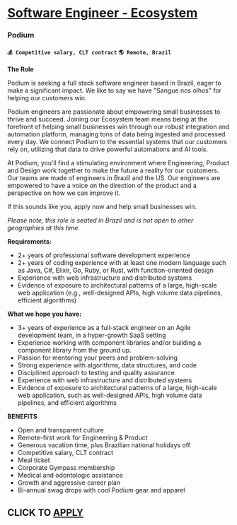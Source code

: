 # [Software Engineer - Ecosystem](https://www.remotewlb.com/apply/software-engineer-ecosystem-118508)  
### Podium  
#### `💰 Competitive salary, CLT contract` `🌎 Remote, Brazil`  

**The Role**

Podium is seeking a full stack software engineer based in Brazil, eager to make a significant impact. We like to say we have "Sangue nos olhos" for helping our customers win.

Podium engineers are passionate about empowering small businesses to thrive and succeed. Joining our Ecosystem team means being at the forefront of helping small businesses win through our robust integration and automation platform, managing tons of data being ingested and processed every day. We connect Podium to the essential systems that our customers rely on, utilizing that data to drive powerful automations and AI tools.

At Podium, you’ll find a stimulating environment where Engineering, Product and Design work together to make the future a reality for our customers. Our teams are made of engineers in Brazil and the US. Our engineers are empowered to have a voice on the direction of the product and a perspective on how we can improve it.  
  
If this sounds like you, apply now and help small businesses win.

_Please note, this role is seated in Brazil and is not open to other geographies at this time._

**Requirements:**

  * 2+ years of professional software development experience
  * 2+ years of coding experience with at least one modern language such as Java, C#, Elixir, Go, Ruby, or Rust, with function-oriented design
  * Experience with web infrastructure and distributed systems
  * Evidence of exposure to architectural patterns of a large, high-scale web application (e.g., well-designed APIs, high volume data pipelines, efficient algorithms)

**What we hope you have:**

  * 3+ years of experience as a full-stack engineer on an Agile development team, in a hyper-growth SaaS setting
  * Experience working with component libraries and/or building a component library from the ground up.
  * Passion for mentoring your peers and problem-solving
  * Strong experience with algorithms, data structures, and code
  * Disciplined approach to testing and quality assurance
  * Experience with web infrastructure and distributed systems
  * Evidence of exposure to architectural patterns of a large, high-scale web application, such as well-designed APIs, high volume data pipelines, and efficient algorithms

**BENEFITS**

  * Open and transparent culture
  * Remote-first work for Engineering & Product
  * Generous vacation time, plus Brazilian national holidays off
  * Competitive salary, CLT contract
  * Meal ticket
  * Corporate Gympass membership
  * Medical and odontologic assistance
  * Growth and aggressive career plan
  * Bi-annual swag drops with cool Podium gear and apparel

  
## CLICK TO [APPLY](https://www.remotewlb.com/apply/software-engineer-ecosystem-118508)

